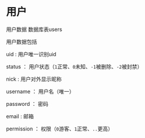 # 用户

用户数据 数据库表users

用户数据包括

uid : 用户唯一识别uid

status ： 用户状态（`1`正常、`0`未知、`-1`被删除、`-2`被封禁）

nick : 用户对外显示昵称

username ： 用户名（唯一）

password ： 密码

email : 邮箱

permission ： 权限（`0`游客、`1`正常、`..`更高）


